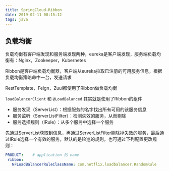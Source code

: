 ```yaml
---
title: SpringCloud-Ribbon
date: 2019-02-11 00:15:12
tags: java
---
```


## 负载均衡

负载均衡有客户端发现和服务端发现两种，eureka是客户端发现，服务端负载均衡有：Nginx，Zookeeper，Kubernetes

Ribbon是客户端负载均衡器，客户端从eureka拉取已注册的可用服务信息，根据负载均衡策略命中一台，发送请求

RestTemplate，Feign，Zuul都使用了Ribbon做负载均衡

`loadBalancerClient` 和 `@LoadBalanced` 其实就是使用了Ribbon的组件

- 服务发现（ServerList）：根据服务的名字找出所有可用的该服务信息
- 服务监听（ServerListFilter）：检测失效的服务，从而剔除
- 服务选择规则（IRule）：从多个服务中选择一个服务

先通过ServerList获取到信息，再通过ServerListFilter剔除掉失效的服务，最后通过IRule选择一个有效的服务，默认的是轮巡的规则，也可通过下列配置更改规则：

```yml
PRODUCT:    # application 的 name
 ribbon:
   NFLoadBalancerRuleClassName: com.netflix.loadbalancer.RandomRule     #随机
```